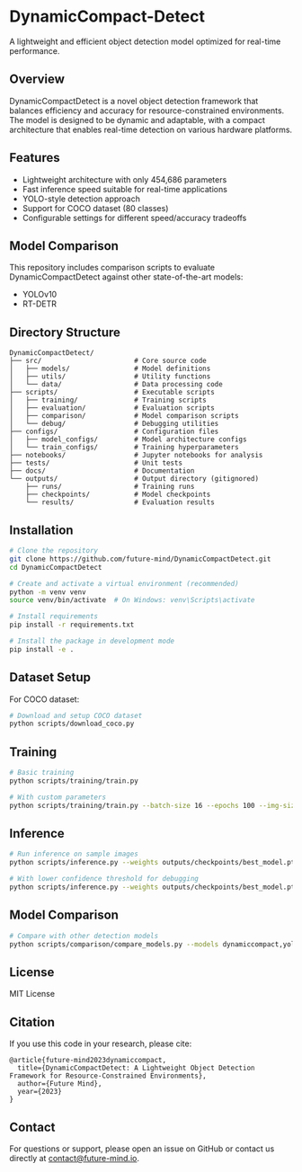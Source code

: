 # DynamicCompact-Detect

A lightweight and efficient object detection model optimized for real-time performance.

## Overview

DynamicCompactDetect is a novel object detection framework that balances efficiency and accuracy for resource-constrained environments. The model is designed to be dynamic and adaptable, with a compact architecture that enables real-time detection on various hardware platforms.

## Features

- Lightweight architecture with only 454,686 parameters
- Fast inference speed suitable for real-time applications
- YOLO-style detection approach
- Support for COCO dataset (80 classes)
- Configurable settings for different speed/accuracy tradeoffs

## Model Comparison

This repository includes comparison scripts to evaluate DynamicCompactDetect against other state-of-the-art models:
- YOLOv10
- RT-DETR

## Directory Structure

```
DynamicCompactDetect/
├── src/                       # Core source code
│   ├── models/                # Model definitions
│   ├── utils/                 # Utility functions
│   └── data/                  # Data processing code
├── scripts/                   # Executable scripts
│   ├── training/              # Training scripts
│   ├── evaluation/            # Evaluation scripts
│   ├── comparison/            # Model comparison scripts
│   └── debug/                 # Debugging utilities
├── configs/                   # Configuration files
│   ├── model_configs/         # Model architecture configs
│   └── train_configs/         # Training hyperparameters
├── notebooks/                 # Jupyter notebooks for analysis
├── tests/                     # Unit tests
├── docs/                      # Documentation
└── outputs/                   # Output directory (gitignored)
    ├── runs/                  # Training runs
    ├── checkpoints/           # Model checkpoints
    └── results/               # Evaluation results
```

## Installation

```bash
# Clone the repository
git clone https://github.com/future-mind/DynamicCompactDetect.git
cd DynamicCompactDetect

# Create and activate a virtual environment (recommended)
python -m venv venv
source venv/bin/activate  # On Windows: venv\Scripts\activate

# Install requirements
pip install -r requirements.txt

# Install the package in development mode
pip install -e .
```

## Dataset Setup

For COCO dataset:

```bash
# Download and setup COCO dataset
python scripts/download_coco.py
```

## Training

```bash
# Basic training
python scripts/training/train.py

# With custom parameters
python scripts/training/train.py --batch-size 16 --epochs 100 --img-size 640
```

## Inference

```bash
# Run inference on sample images
python scripts/inference.py --weights outputs/checkpoints/best_model.pt --source path/to/image.jpg

# With lower confidence threshold for debugging
python scripts/inference.py --weights outputs/checkpoints/best_model.pt --source path/to/image.jpg --conf-thres 0.001
```

## Model Comparison

```bash
# Compare with other detection models
python scripts/comparison/compare_models.py --models dynamiccompact,yolov10,rtdetr
```

## License

MIT License

## Citation

If you use this code in your research, please cite:

```
@article{future-mind2023dynamiccompact,
  title={DynamicCompactDetect: A Lightweight Object Detection Framework for Resource-Constrained Environments},
  author={Future Mind},
  year={2023}
}
```

## Contact

For questions or support, please open an issue on GitHub or contact us directly at contact@future-mind.io. 